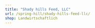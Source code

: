 ```yaml
---
title: "Shady hills Feed, LLC"
url: /spring-hill/shady-hills-feed-llc/
shop: Landwirtschaftlich
---
```

